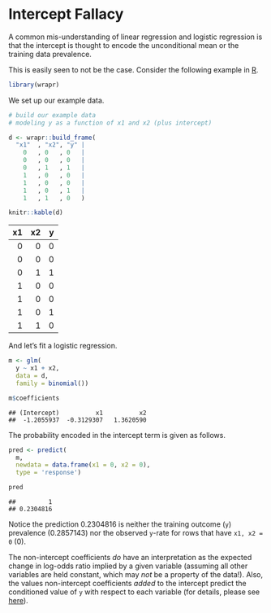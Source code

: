 Intercept Fallacy
================

A common mis-understanding of linear regression and logistic regression
is that the intercept is thought to encode the unconditional mean or the
training data prevalence.

This is easily seen to not be the case. Consider the following example
in [R](https://www.r-project.org).

``` r
library(wrapr)
```

We set up our example data.

``` r
# build our example data
# modeling y as a function of x1 and x2 (plus intercept)

d <- wrapr::build_frame(
  "x1"  , "x2", "y" |
    0   , 0   , 0   |
    0   , 0   , 0   |
    0   , 1   , 1   |
    1   , 0   , 0   |
    1   , 0   , 0   |
    1   , 0   , 1   |
    1   , 1   , 0   )

knitr::kable(d)
```

| x1 | x2 | y |
| -: | -: | -: |
|  0 |  0 | 0 |
|  0 |  0 | 0 |
|  0 |  1 | 1 |
|  1 |  0 | 0 |
|  1 |  0 | 0 |
|  1 |  0 | 1 |
|  1 |  1 | 0 |

And let’s fit a logistic regression.

``` r
m <- glm(
  y ~ x1 + x2,
  data = d,
  family = binomial())

m$coefficients
```

    ## (Intercept)          x1          x2 
    ##  -1.2055937  -0.3129307   1.3620590

The probability encoded in the intercept term is given as follows.

``` r
pred <- predict(
  m, 
  newdata = data.frame(x1 = 0, x2 = 0), 
  type = 'response')

pred
```

    ##         1 
    ## 0.2304816

Notice the prediction 0.2304816 is neither the training outcome (`y`)
prevalence (0.2857143) nor the observed `y`-rate for rows that have `x1,
x2 = 0` (0).

The non-intercept coefficients *do* have an interpretation as the
expected change in log-odds ratio implied by a given variable (assuming
all other variables are held constant, which may *not* be a property of
the data\!). Also, the values non-intercept coefficients *added* to the
intercept predict the conditioned value of `y` with respect to each
variable (for details, please see
[here](https://win-vector.com/2011/09/14/the-simpler-derivation-of-logistic-regression/)).
